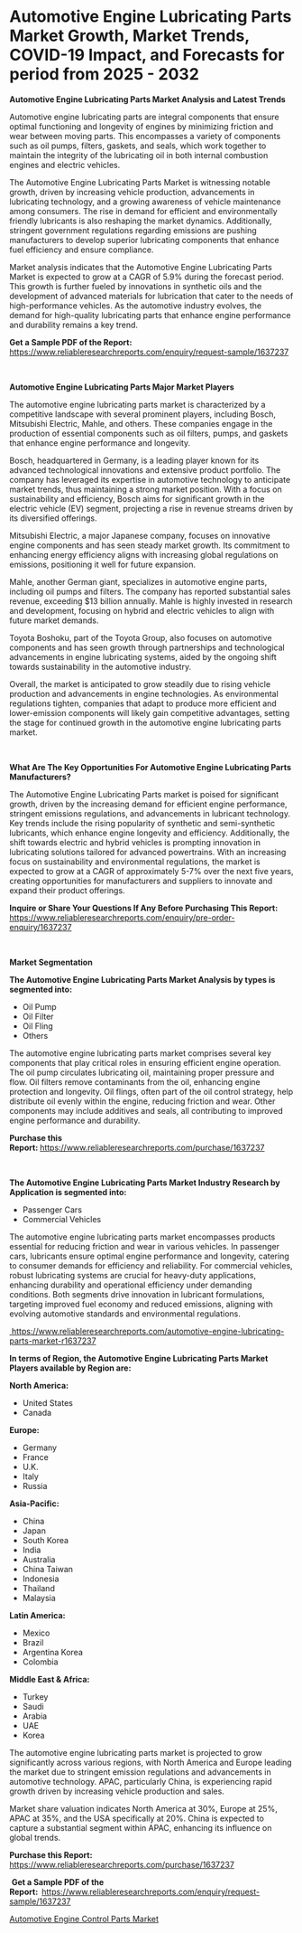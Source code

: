 <p><h1>Automotive Engine Lubricating Parts Market Growth, Market Trends, COVID-19 Impact, and Forecasts for period from 2025 - 2032</h1></p><p><strong>Automotive Engine Lubricating Parts Market Analysis and Latest Trends</strong></p>
<p><p>Automotive engine lubricating parts are integral components that ensure optimal functioning and longevity of engines by minimizing friction and wear between moving parts. This encompasses a variety of components such as oil pumps, filters, gaskets, and seals, which work together to maintain the integrity of the lubricating oil in both internal combustion engines and electric vehicles.</p><p>The Automotive Engine Lubricating Parts Market is witnessing notable growth, driven by increasing vehicle production, advancements in lubricating technology, and a growing awareness of vehicle maintenance among consumers. The rise in demand for efficient and environmentally friendly lubricants is also reshaping the market dynamics. Additionally, stringent government regulations regarding emissions are pushing manufacturers to develop superior lubricating components that enhance fuel efficiency and ensure compliance.</p><p>Market analysis indicates that the Automotive Engine Lubricating Parts Market is expected to grow at a CAGR of 5.9% during the forecast period. This growth is further fueled by innovations in synthetic oils and the development of advanced materials for lubrication that cater to the needs of high-performance vehicles. As the automotive industry evolves, the demand for high-quality lubricating parts that enhance engine performance and durability remains a key trend.</p></p>
<p><strong>Get a Sample PDF of the Report:&nbsp;</strong> <a href="https://www.reliableresearchreports.com/enquiry/request-sample/1637237?utm_campaign=2395&utm_medium=2&utm_source=Github&utm_content=ia&utm_term=23032025&utm_id=automotive-engine-lubricating-parts">https://www.reliableresearchreports.com/enquiry/request-sample/1637237</a></p>
<p>&nbsp;</p>
<p><strong>Automotive Engine Lubricating Parts Major Market Players</strong></p>
<p><p>The automotive engine lubricating parts market is characterized by a competitive landscape with several prominent players, including Bosch, Mitsubishi Electric, Mahle, and others. These companies engage in the production of essential components such as oil filters, pumps, and gaskets that enhance engine performance and longevity.</p><p>Bosch, headquartered in Germany, is a leading player known for its advanced technological innovations and extensive product portfolio. The company has leveraged its expertise in automotive technology to anticipate market trends, thus maintaining a strong market position. With a focus on sustainability and efficiency, Bosch aims for significant growth in the electric vehicle (EV) segment, projecting a rise in revenue streams driven by its diversified offerings.</p><p>Mitsubishi Electric, a major Japanese company, focuses on innovative engine components and has seen steady market growth. Its commitment to enhancing energy efficiency aligns with increasing global regulations on emissions, positioning it well for future expansion.</p><p>Mahle, another German giant, specializes in automotive engine parts, including oil pumps and filters. The company has reported substantial sales revenue, exceeding $13 billion annually. Mahle is highly invested in research and development, focusing on hybrid and electric vehicles to align with future market demands.</p><p>Toyota Boshoku, part of the Toyota Group, also focuses on automotive components and has seen growth through partnerships and technological advancements in engine lubricating systems, aided by the ongoing shift towards sustainability in the automotive industry.</p><p>Overall, the market is anticipated to grow steadily due to rising vehicle production and advancements in engine technologies. As environmental regulations tighten, companies that adapt to produce more efficient and lower-emission components will likely gain competitive advantages, setting the stage for continued growth in the automotive engine lubricating parts market.</p></p>
<p>&nbsp;</p>
<p><strong>What Are The Key Opportunities For Automotive Engine Lubricating Parts Manufacturers?</strong></p>
<p><p>The Automotive Engine Lubricating Parts market is poised for significant growth, driven by the increasing demand for efficient engine performance, stringent emissions regulations, and advancements in lubricant technology. Key trends include the rising popularity of synthetic and semi-synthetic lubricants, which enhance engine longevity and efficiency. Additionally, the shift towards electric and hybrid vehicles is prompting innovation in lubricating solutions tailored for advanced powertrains. With an increasing focus on sustainability and environmental regulations, the market is expected to grow at a CAGR of approximately 5-7% over the next five years, creating opportunities for manufacturers and suppliers to innovate and expand their product offerings.</p></p>
<p><strong>Inquire or Share Your Questions If Any Before Purchasing This Report:</strong> <a href="https://www.reliableresearchreports.com/enquiry/pre-order-enquiry/1637237?utm_campaign=2395&utm_medium=2&utm_source=Github&utm_content=ia&utm_term=23032025&utm_id=automotive-engine-lubricating-parts">https://www.reliableresearchreports.com/enquiry/pre-order-enquiry/1637237</a></p>
<p>&nbsp;</p>
<p><strong>Market Segmentation</strong></p>
<p><strong>The Automotive Engine Lubricating Parts Market Analysis by types is segmented into:</strong></p>
<p><ul><li>Oil Pump</li><li>Oil Filter</li><li>Oil Fling</li><li>Others</li></ul></p>
<p><p>The automotive engine lubricating parts market comprises several key components that play critical roles in ensuring efficient engine operation. The oil pump circulates lubricating oil, maintaining proper pressure and flow. Oil filters remove contaminants from the oil, enhancing engine protection and longevity. Oil flings, often part of the oil control strategy, help distribute oil evenly within the engine, reducing friction and wear. Other components may include additives and seals, all contributing to improved engine performance and durability.</p></p>
<p><strong>Purchase this Report:&nbsp;</strong><a href="https://www.reliableresearchreports.com/purchase/1637237?utm_campaign=2395&utm_medium=2&utm_source=Github&utm_content=ia&utm_term=23032025&utm_id=automotive-engine-lubricating-parts">https://www.reliableresearchreports.com/purchase/1637237</a></p>
<p>&nbsp;</p>
<p><strong>The Automotive Engine Lubricating Parts Market Industry Research by Application is segmented into:</strong></p>
<p><ul><li>Passenger Cars</li><li>Commercial Vehicles</li></ul></p>
<p><p>The automotive engine lubricating parts market encompasses products essential for reducing friction and wear in various vehicles. In passenger cars, lubricants ensure optimal engine performance and longevity, catering to consumer demands for efficiency and reliability. For commercial vehicles, robust lubricating systems are crucial for heavy-duty applications, enhancing durability and operational efficiency under demanding conditions. Both segments drive innovation in lubricant formulations, targeting improved fuel economy and reduced emissions, aligning with evolving automotive standards and environmental regulations.</p></p>
<p><a href="https://www.reliableresearchreports.com/automotive-engine-lubricating-parts-market-r1637237?utm_campaign=2395&utm_medium=2&utm_source=Github&utm_content=ia&utm_term=23032025&utm_id=automotive-engine-lubricating-parts">&nbsp;https://www.reliableresearchreports.com/automotive-engine-lubricating-parts-market-r1637237</a></p>
<p><strong>In terms of Region, the Automotive Engine Lubricating Parts Market Players available by Region are:</strong></p>
<p>
    <p> <strong> North America: </strong>
        <ul>
            <li>United States</li>
            <li>Canada</li>
        </ul>
        </p> 
    <p> <strong> Europe: </strong>
        <ul>
            <li>Germany</li>
            <li>France</li>
            <li>U.K.</li>
            <li>Italy</li>
            <li>Russia</li>
        </ul>
        </p> 
    <p> <strong> Asia-Pacific: </strong>
        <ul>
            <li>China</li>
            <li>Japan</li>
            <li>South Korea</li>
            <li>India</li>
            <li>Australia</li>
            <li>China Taiwan</li>
            <li>Indonesia</li>
            <li>Thailand</li>
            <li>Malaysia</li>
        </ul>
        </p> 
    <p> <strong> Latin America: </strong>
        <ul>
            <li>Mexico</li>
            <li>Brazil</li>
            <li>Argentina Korea</li>
            <li>Colombia</li>
        </ul>
        </p> 
    <p> <strong> Middle East & Africa: </strong>
        <ul>
            <li>Turkey</li>
            <li>Saudi</li>
            <li>Arabia</li>
            <li>UAE</li>
            <li>Korea</li>
        </ul>
    </p>
    </p>
<p><p>The automotive engine lubricating parts market is projected to grow significantly across various regions, with North America and Europe leading the market due to stringent emission regulations and advancements in automotive technology. APAC, particularly China, is experiencing rapid growth driven by increasing vehicle production and sales. </p><p>Market share valuation indicates North America at 30%, Europe at 25%, APAC at 35%, and the USA specifically at 20%. China is expected to capture a substantial segment within APAC, enhancing its influence on global trends.</p></p>
<p><strong>Purchase this Report: </strong><a href="https://www.reliableresearchreports.com/purchase/1637237?utm_campaign=2395&utm_medium=2&utm_source=Github&utm_content=ia&utm_term=23032025&utm_id=automotive-engine-lubricating-parts">https://www.reliableresearchreports.com/purchase/1637237</a></p>
<p>&nbsp;<strong>Get a Sample PDF of the Report:&nbsp;&nbsp;</strong><a href="https://www.reliableresearchreports.com/enquiry/request-sample/1637237?utm_campaign=2395&utm_medium=2&utm_source=Github&utm_content=ia&utm_term=23032025&utm_id=automotive-engine-lubricating-parts">https://www.reliableresearchreports.com/enquiry/request-sample/1637237</a></p>
<p><strong></strong></p>
<p><p><a href="https://github.com/hillsmyung726/Market-Research-Report-List-1/blob/main/automotive-engine-control-parts-market.md?utm_campaign=2395&utm_medium=2&utm_source=Github&utm_content=ia&utm_term=23032025&utm_id=automotive-engine-lubricating-parts">Automotive Engine Control Parts Market</a></p></p>